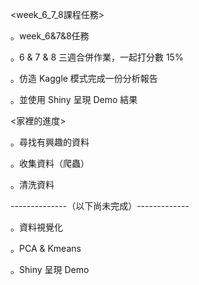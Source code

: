<week_6_7_8課程任務>

。week_6&7&8任務

。6 & 7 & 8 三週合併作業，一起打分數 15%

。仿造 Kaggle 模式完成一份分析報告

。並使用 Shiny 呈現 Demo 結果


<家裡的進度>

。尋找有興趣的資料

。收集資料（爬蟲）

。清洗資料

--------------（以下尚未完成）-------------

。資料視覺化

。PCA & Kmeans

。Shiny 呈現 Demo




